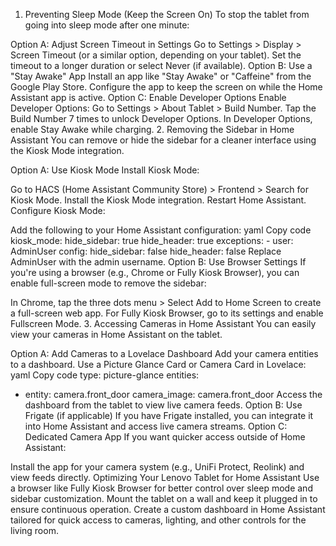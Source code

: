 1. Preventing Sleep Mode (Keep the Screen On)
To stop the tablet from going into sleep mode after one minute:

Option A: Adjust Screen Timeout in Settings
Go to Settings > Display > Screen Timeout (or a similar option, depending on your tablet).
Set the timeout to a longer duration or select Never (if available).
Option B: Use a "Stay Awake" App
Install an app like "Stay Awake" or "Caffeine" from the Google Play Store.
Configure the app to keep the screen on while the Home Assistant app is active.
Option C: Enable Developer Options
Enable Developer Options:
Go to Settings > About Tablet > Build Number.
Tap the Build Number 7 times to unlock Developer Options.
In Developer Options, enable Stay Awake while charging.
2. Removing the Sidebar in Home Assistant
You can remove or hide the sidebar for a cleaner interface using the Kiosk Mode integration.

Option A: Use Kiosk Mode
Install Kiosk Mode:

Go to HACS (Home Assistant Community Store) > Frontend > Search for Kiosk Mode.
Install the Kiosk Mode integration.
Restart Home Assistant.
Configure Kiosk Mode:

Add the following to your Home Assistant configuration:
yaml
Copy code
kiosk_mode:
  hide_sidebar: true
  hide_header: true
  exceptions:
    - user: AdminUser
      config:
        hide_sidebar: false
        hide_header: false
Replace AdminUser with the admin username.
Option B: Use Browser Settings
If you're using a browser (e.g., Chrome or Fully Kiosk Browser), you can enable full-screen mode to remove the sidebar:

In Chrome, tap the three dots menu > Select Add to Home Screen to create a full-screen web app.
For Fully Kiosk Browser, go to its settings and enable Fullscreen Mode.
3. Accessing Cameras in Home Assistant
You can easily view your cameras in Home Assistant on the tablet.

Option A: Add Cameras to a Lovelace Dashboard
Add your camera entities to a dashboard.
Use a Picture Glance Card or Camera Card in Lovelace:
yaml
Copy code
type: picture-glance
entities:
  - entity: camera.front_door
camera_image: camera.front_door
Access the dashboard from the tablet to view live camera feeds.
Option B: Use Frigate (if applicable)
If you have Frigate installed, you can integrate it into Home Assistant and access live camera streams.
Option C: Dedicated Camera App
If you want quicker access outside of Home Assistant:

Install the app for your camera system (e.g., UniFi Protect, Reolink) and view feeds directly.
Optimizing Your Lenovo Tablet for Home Assistant
Use a browser like Fully Kiosk Browser for better control over sleep mode and sidebar customization.
Mount the tablet on a wall and keep it plugged in to ensure continuous operation.
Create a custom dashboard in Home Assistant tailored for quick access to cameras, lighting, and other controls for the living room.